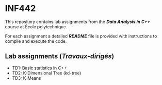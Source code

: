 # INF442

This repository contains lab assignments from the ***Data Analysis in C++*** course at École polytechnique.

For each assignment a detailed ***README*** file is provided with instructions to compile and execute the code.

## Lab assignments (***Travaux-dirigés***)

- TD1: Basic statistics in C++
- TD2: K-Dimensional Tree (kd-tree)
- TD3: K-Means